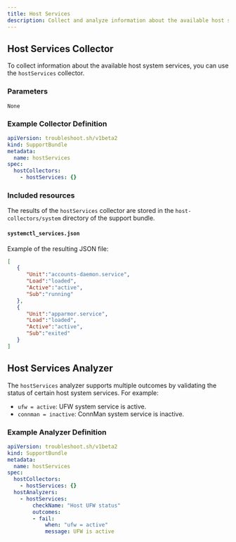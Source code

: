 ```yaml
---
title: Host Services
description: Collect and analyze information about the available host system services.
---
```


## Host Services Collector

To collect information about the available host system services, you can use the `hostServices` collector.

### Parameters

`None`

### Example Collector Definition

```yaml
apiVersion: troubleshoot.sh/v1beta2
kind: SupportBundle
metadata:
  name: hostServices
spec:
  hostCollectors:
    - hostServices: {}
```

### Included resources

The results of the `hostServices` collector are stored in the `host-collectors/system` directory of the support bundle.

#### `systemctl_services.json`

Example of the resulting JSON file:

```json
[
   {
      "Unit":"accounts-daemon.service",
      "Load":"loaded",
      "Active":"active",
      "Sub":"running"
   },
   {
      "Unit":"apparmor.service",
      "Load":"loaded",
      "Active":"active",
      "Sub":"exited"
   }
]
```

## Host Services Analyzer
The `hostServices` analyzer supports multiple outcomes by validating the status of certain host system services. For example:

- `ufw = active`: UFW system service is active.
- `connman = inactive`: ConnMan system service is inactive.

### Example Analyzer Definition

```yaml
apiVersion: troubleshoot.sh/v1beta2
kind: SupportBundle
metadata:
  name: hostServices
spec:
  hostCollectors:
    - hostServices: {}
  hostAnalyzers:
    - hostServices:
        checkName: "Host UFW status"
        outcomes:
        - fail:
            when: "ufw = active"
            message: UFW is active
```
